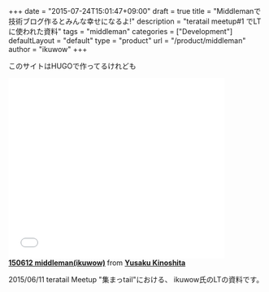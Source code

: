 +++
date = "2015-07-24T15:01:47+09:00"
draft = true
title = "Middlemanで技術ブログ作るとみんな幸せになるよ!"
description = "teratail meetup#1 でLTに使われた資料"
tags = "middleman"
categories = ["Development"]
defaultLayout = "default"
type = "product"
url = "/product/middleman"
author = "ikuwow"
+++

このサイトはHUGOで作ってるけれども

<iframe src="//www.slideshare.net/slideshow/embed_code/key/DsX3Is6miGcL4U" style="max-width: 625px;" width="425" height="355" frameborder="0" marginwidth="0" marginheight="0" scrolling="no" style="border:1px solid #CCC; border-width:1px; margin-bottom:5px; max-width: 100%;" allowfullscreen> </iframe>

<div style="margin-bottom:5px"> <strong> <a href="//www.slideshare.net/yusakukinoshita58/150612-middlemanikuwow" title="150612 middleman(ikuwow)" target="_blank">150612 middleman(ikuwow)</a> </strong> from <strong><a href="//www.slideshare.net/yusakukinoshita58" target="_blank">Yusaku Kinoshita</a></strong> </div>

2015/06/11 teratail Meetup "集まっtail"における、 
ikuwow氏のLTの資料です。


